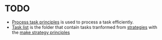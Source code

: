 # TODO

* [Process task principles]() is used to process a task efficiently.
* [Task list](https://github.com/esteem8app/esteem8app.github.io/tree/master/docs/todo/task-list) is the folder that contain tasks tranformed from [strategies](https://github.com/esteem8app/esteem8app.github.io/tree/master/docs/work-the-system/strategies) with the [make strategy principles](https://github.com/esteem8app/esteem8app.github.io/blob/master/docs/work-the-system/tools/make-strategy-principles.md)
